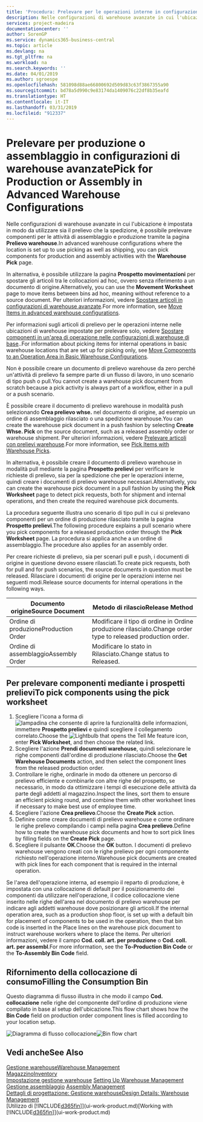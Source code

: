 ```yaml
---
title: 'Procedura: Prelevare per le operazioni interne in configurazioni di warehouse avanzate | Documenti Microsoft'
description: Nelle configurazioni di warehouse avanzate in cui l'ubicazione è impostata in modo da utilizzare sia il prelievo che la spedizione, è possibile prelevare componenti per le attività di assemblaggio e produzione tramite la pagina **Prelievo warehouse**.
services: project-madeira
documentationcenter: ''
author: SorenGP
ms.service: dynamics365-business-central
ms.topic: article
ms.devlang: na
ms.tgt_pltfrm: na
ms.workload: na
ms.search.keywords: ''
ms.date: 04/01/2019
ms.author: sgroespe
ms.openlocfilehash: 581098d88ae66800692d509d83c63f3867355a90
ms.sourcegitcommit: bd78a5d990c9e83174da1409076c22df8b35eafd
ms.translationtype: HT
ms.contentlocale: it-IT
ms.lasthandoff: 03/31/2019
ms.locfileid: "912337"
---
```

# <a name="pick-for-production-or-assembly-in-advanced-warehouse-configurations"></a><span data-ttu-id="dc1a2-103">Prelevare per produzione o assemblaggio in configurazioni di warehouse avanzate</span><span class="sxs-lookup"><span data-stu-id="dc1a2-103">Pick for Production or Assembly in Advanced Warehouse Configurations</span></span>
<span data-ttu-id="dc1a2-104">Nelle configurazioni di warehouse avanzate in cui l'ubicazione è impostata in modo da utilizzare sia il prelievo che la spedizione, è possibile prelevare componenti per le attività di assemblaggio e produzione tramite la pagina **Prelievo warehouse**.</span><span class="sxs-lookup"><span data-stu-id="dc1a2-104">In advanced warehouse configurations where the location is set up to use picking as well as shipping, you can pick components for production and assembly activities with the **Warehouse Pick** page.</span></span>  

<span data-ttu-id="dc1a2-105">In alternativa, è possibile utilizzare la pagina **Prospetto movimentazioni** per spostare gli articoli tra le collocazioni ad hoc, ovvero senza riferimento a un documento di origine.</span><span class="sxs-lookup"><span data-stu-id="dc1a2-105">Alternatively, you can use the **Movement Worksheet** page to move items between bins ad hoc, meaning without reference to a source document.</span></span> <span data-ttu-id="dc1a2-106">Per ulteriori informazioni, vedere [Spostare articoli in configurazioni di warehouse avanzate](warehouse-how-to-move-items-in-advanced-warehousing.md).</span><span class="sxs-lookup"><span data-stu-id="dc1a2-106">For more information, see [Move Items in advanced warehouse configurations](warehouse-how-to-move-items-in-advanced-warehousing.md).</span></span>  

<span data-ttu-id="dc1a2-107">Per informazioni sugli articoli di prelievo per le operazioni interne nelle ubicazioni di warehouse impostate per prelevare solo, vedere [Spostare componenti in un'area di operazione nelle configurazioni di warehouse di base](warehouse-how-to-move-components-to-an-operation-area-in-basic-warehousing.md)..</span><span class="sxs-lookup"><span data-stu-id="dc1a2-107">For information about picking items for internal operations in basic warehouse locations that are set up for picking only, see [Move Components to an Operation Area in Basic Warehouse Configurations](warehouse-how-to-move-components-to-an-operation-area-in-basic-warehousing.md).</span></span>  

<span data-ttu-id="dc1a2-108">Non è possibile creare un documento di prelievo warehouse da zero perché un'attività di prelievo fa sempre parte di un flusso di lavoro, in uno scenario di tipo push o pull.</span><span class="sxs-lookup"><span data-stu-id="dc1a2-108">You cannot create a warehouse pick document from scratch because a pick activity is always part of a workflow, either in a pull or a push scenario.</span></span>  

<span data-ttu-id="dc1a2-109">È possibile creare il documento di prelievo warehouse in modalità push selezionando **Crea prelievo whse.** nel documento di origine, ad esempio un ordine di assemblaggio rilasciato o una spedizione warehouse.</span><span class="sxs-lookup"><span data-stu-id="dc1a2-109">You can create the warehouse pick document in a push fashion by selecting **Create Whse. Pick** on the source document, such as a released assembly order or warehouse shipment.</span></span> <span data-ttu-id="dc1a2-110">Per ulteriori informazioni, vedere [Prelevare articoli con prelievi warehouse](warehouse-how-to-pick-items-for-warehouse-shipment.md).</span><span class="sxs-lookup"><span data-stu-id="dc1a2-110">For more information, see [Pick Items with Warehouse Picks](warehouse-how-to-pick-items-for-warehouse-shipment.md).</span></span>  

<span data-ttu-id="dc1a2-111">In alternativa, è possibile creare il documento di prelievo warehouse in modalità pull mediante la pagina **Prospetto prelievi** per verificare le richieste di prelievo, sia per la spedizione che per le operazioni interne, quindi creare i documenti di prelievo warehouse necessari.</span><span class="sxs-lookup"><span data-stu-id="dc1a2-111">Alternatively, you can create the warehouse pick document in a pull fashion by using the **Pick Worksheet** page to detect pick requests, both for shipment and internal operations, and then create the required warehouse pick documents.</span></span>  

<span data-ttu-id="dc1a2-112">La procedura seguente illustra uno scenario di tipo pull in cui si prelevano componenti per un ordine di produzione rilasciato tramite la pagina **Prospetto prelievi**.</span><span class="sxs-lookup"><span data-stu-id="dc1a2-112">The following procedure explains a pull scenario where you pick components for a released production order through the **Pick Worksheet** page.</span></span> <span data-ttu-id="dc1a2-113">La procedura si applica anche a un ordine di assemblaggio.</span><span class="sxs-lookup"><span data-stu-id="dc1a2-113">The procedure also applies for an assembly order.</span></span>  

<span data-ttu-id="dc1a2-114">Per creare richieste di prelievo, sia per scenari pull e push, i documenti di origine in questione devono essere rilasciati.</span><span class="sxs-lookup"><span data-stu-id="dc1a2-114">To create pick requests, both for pull and for push scenarios, the source documents in question must be released.</span></span> <span data-ttu-id="dc1a2-115">Rilasciare i documenti di origine per le operazioni interne nei seguenti modi.</span><span class="sxs-lookup"><span data-stu-id="dc1a2-115">Release source documents for internal operations in the following ways.</span></span>  

|<span data-ttu-id="dc1a2-116">Documento origine</span><span class="sxs-lookup"><span data-stu-id="dc1a2-116">Source Document</span></span>|<span data-ttu-id="dc1a2-117">Metodo di rilascio</span><span class="sxs-lookup"><span data-stu-id="dc1a2-117">Release Method</span></span>|  
|---------------------|--------------------|  
|<span data-ttu-id="dc1a2-118">Ordine di produzione</span><span class="sxs-lookup"><span data-stu-id="dc1a2-118">Production Order</span></span>|<span data-ttu-id="dc1a2-119">Modificare il tipo di ordine in Ordine produzione rilasciato.</span><span class="sxs-lookup"><span data-stu-id="dc1a2-119">Change order type to released production order.</span></span>|  
|<span data-ttu-id="dc1a2-120">Ordine di assemblaggio</span><span class="sxs-lookup"><span data-stu-id="dc1a2-120">Assembly Order</span></span>|<span data-ttu-id="dc1a2-121">Modificare lo stato in Rilasciato.</span><span class="sxs-lookup"><span data-stu-id="dc1a2-121">Change status to Released.</span></span>|  

## <a name="to-pick-components-using-the-pick-worksheet"></a><span data-ttu-id="dc1a2-122">Per prelevare componenti mediante i prospetti prelievi</span><span class="sxs-lookup"><span data-stu-id="dc1a2-122">To pick components using the pick worksheet</span></span>  
1.  <span data-ttu-id="dc1a2-123">Scegliere l'icona a forma di ![lampadina che consente di aprire la funzionalità delle informazioni](media/ui-search/search_small.png "Informazioni sull'operazione che si desidera eseguire"), immettere **Prospetto prelievi** e quindi scegliere il collegamento correlato.</span><span class="sxs-lookup"><span data-stu-id="dc1a2-123">Choose the ![Lightbulb that opens the Tell Me feature](media/ui-search/search_small.png "Tell me what you want to do") icon, enter **Pick Worksheet**, and then choose the related link.</span></span>  
2.  <span data-ttu-id="dc1a2-124">Scegliere l'azione **Prendi documenti warehouse**, quindi selezionare le righe componenti dall'ordine di produzione rilasciato.</span><span class="sxs-lookup"><span data-stu-id="dc1a2-124">Choose the **Get Warehouse Documents** action, and then select the component lines from the released production order.</span></span>  
3.  <span data-ttu-id="dc1a2-125">Controllare le righe, ordinarle in modo da ottenere un percorso di prelievo efficiente e combinarle con altre righe del prospetto, se necessario, in modo da ottimizzare i tempi di esecuzione delle attività da parte degli addetti al magazzino.</span><span class="sxs-lookup"><span data-stu-id="dc1a2-125">Inspect the lines, sort them to ensure an efficient picking round, and combine them with other worksheet lines if necessary to make best use of employee time.</span></span>  
4.  <span data-ttu-id="dc1a2-126">Scegliere l'azione **Crea prelievo**.</span><span class="sxs-lookup"><span data-stu-id="dc1a2-126">Choose the **Create Pick** action.</span></span>  
5.  <span data-ttu-id="dc1a2-127">Definire come creare documenti di prelievo warehouse e come ordinare le righe prelievo compilando i campi nella pagina **Crea prelievo**.</span><span class="sxs-lookup"><span data-stu-id="dc1a2-127">Define how to create the warehouse pick documents and how to sort pick lines by filling fields on the **Create Pick** page.</span></span>  
6.  <span data-ttu-id="dc1a2-128">Scegliere il pulsante **OK**.</span><span class="sxs-lookup"><span data-stu-id="dc1a2-128">Choose the **OK** button.</span></span> <span data-ttu-id="dc1a2-129">I documenti di prelievo warehouse vengono creati con le righe prelievo per ogni componente richiesto nell'operazione interno.</span><span class="sxs-lookup"><span data-stu-id="dc1a2-129">Warehouse pick documents are created with pick lines for each component that is required in the internal operation.</span></span>  

<span data-ttu-id="dc1a2-130">Se l'area dell'operazione interna, ad esempio il reparto di produzione, è impostata con una collocazione di default per il posizionamento dei componenti da utilizzare nell'operazione, il codice collocazione viene inserito nelle righe dell'area nel documento di prelievo warehouse per indicare agli addetti warehouse dove posizionare gli articoli.</span><span class="sxs-lookup"><span data-stu-id="dc1a2-130">If the internal operation area, such as a production shop floor, is set up with a default bin for placement of components to be used in the operation, then that bin code is inserted in the Place lines on the warehouse pick document to instruct warehouse workers where to place the items.</span></span> <span data-ttu-id="dc1a2-131">Per ulteriori informazioni, vedere il campo **Cod. coll. art. per produzione** o **Cod. coll. art. per assembl**.</span><span class="sxs-lookup"><span data-stu-id="dc1a2-131">For more information, see the **To-Production Bin Code** or the **To-Assembly Bin Code** field.</span></span>

## <a name="filling-the-consumption-bin"></a><span data-ttu-id="dc1a2-132">Rifornimento della collocazione di consumo</span><span class="sxs-lookup"><span data-stu-id="dc1a2-132">Filling the Consumption Bin</span></span>
<span data-ttu-id="dc1a2-133">Questo diagramma di flusso illustra in che modo il campo **Cod. collocazione** nelle righe del componente dell'ordine di produzione viene compilato in base al setup dell'ubicazione.</span><span class="sxs-lookup"><span data-stu-id="dc1a2-133">This flow chart shows how the **Bin Code** field on production order component lines is filled according to your location setup.</span></span>

<span data-ttu-id="dc1a2-134">![Diagramma di flusso collocazione](media/binflow.png "BinFlow")</span><span class="sxs-lookup"><span data-stu-id="dc1a2-134">![Bin flow chart](media/binflow.png "BinFlow")</span></span>  

## <a name="see-also"></a><span data-ttu-id="dc1a2-135">Vedi anche</span><span class="sxs-lookup"><span data-stu-id="dc1a2-135">See Also</span></span>
[<span data-ttu-id="dc1a2-136">Gestione warehouse</span><span class="sxs-lookup"><span data-stu-id="dc1a2-136">Warehouse Management</span></span>](warehouse-manage-warehouse.md)  
[<span data-ttu-id="dc1a2-137">Magazzino</span><span class="sxs-lookup"><span data-stu-id="dc1a2-137">Inventory</span></span>](inventory-manage-inventory.md)  
<span data-ttu-id="dc1a2-138">[Impostazione gestione warehouse](warehouse-setup-warehouse.md)   </span><span class="sxs-lookup"><span data-stu-id="dc1a2-138">[Setting Up Warehouse Management](warehouse-setup-warehouse.md)   </span></span>  
<span data-ttu-id="dc1a2-139">[Gestione assemblaggio](assembly-assemble-items.md)  </span><span class="sxs-lookup"><span data-stu-id="dc1a2-139">[Assembly Management](assembly-assemble-items.md)  </span></span>  
[<span data-ttu-id="dc1a2-140">Dettagli di progettazione: Gestione warehouse</span><span class="sxs-lookup"><span data-stu-id="dc1a2-140">Design Details: Warehouse Management</span></span>](design-details-warehouse-management.md)  
<span data-ttu-id="dc1a2-141">[Utilizzo di [!INCLUDE[d365fin](includes/d365fin_md.md)]](ui-work-product.md)</span><span class="sxs-lookup"><span data-stu-id="dc1a2-141">[Working with [!INCLUDE[d365fin](includes/d365fin_md.md)]](ui-work-product.md)</span></span>

